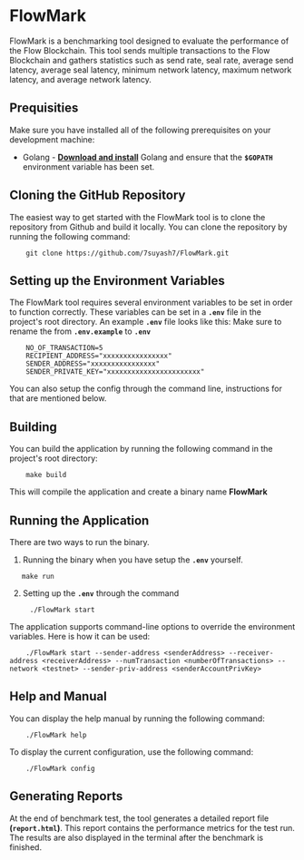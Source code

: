 # FlowMark

FlowMark is a benchmarking tool designed to evaluate the performance of the Flow Blockchain. This tool sends multiple transactions to the Flow Blockchain and gathers statistics such as send rate, seal rate, average send latency, average seal latency, minimum network latency, maximum network latency, and average network latency.


## Prequisities

Make sure you have installed all of the following prerequisites on your development machine:

 - Golang - **[Download and install](https://go.dev/doc/install)** Golang and ensure that the **`$GOPATH`** environment variable has been set.

## Cloning the GitHub Repository

The easiest way to get started with the FlowMark tool is to clone the repository from Github and build it locally. You can clone the repository by running the following command:
```
    git clone https://github.com/7suyash7/FlowMark.git
```

## Setting up the Environment Variables

The FlowMark tool requires several environment variables to be set in order to function correctly. These variables can be set in a **`.env`** file in the project's root directory. An example **`.env`** file looks like this:
Make sure to rename the from **`.env.example`** to **`.env`**
```
    NO_OF_TRANSACTION=5
    RECIPIENT_ADDRESS="xxxxxxxxxxxxxxxx"
    SENDER_ADDRESS="xxxxxxxxxxxxxxxx"
    SENDER_PRIVATE_KEY="xxxxxxxxxxxxxxxxxxxxxxx"
```
You can also setup the config through the command line, instructions for that are mentioned below.

## Building 

You can build the application by running the following command in the project's root directory:
```
    make build
```
This will compile the application and create a binary name **FlowMark**

## Running the Application

There are two ways to run the binary.

1. Running the binary when you have setup the **`.env`** yourself.
 ```
    make run
```
 2. Setting up the **`.env`** through the command 
```
     ./FlowMark start
```
The application supports command-line options to override the environment variables. Here is how it can be used:
```
    ./FlowMark start --sender-address <senderAddress> --receiver-address <receiverAddress> --numTransaction <numberOfTransactions> --network <testnet> --sender-priv-address <senderAccountPrivKey>
```

## Help and Manual

You can display the help manual by running the following command:
```
    ./FlowMark help
```
To display the current configuration, use the following command:
```
    ./FlowMark config
```

## Generating Reports
At the end of benchmark test, the tool generates a detailed report file **(`report.html`)**. This report contains the performance metrics for the test run. The results are also displayed in the terminal after the benchmark is finished.
